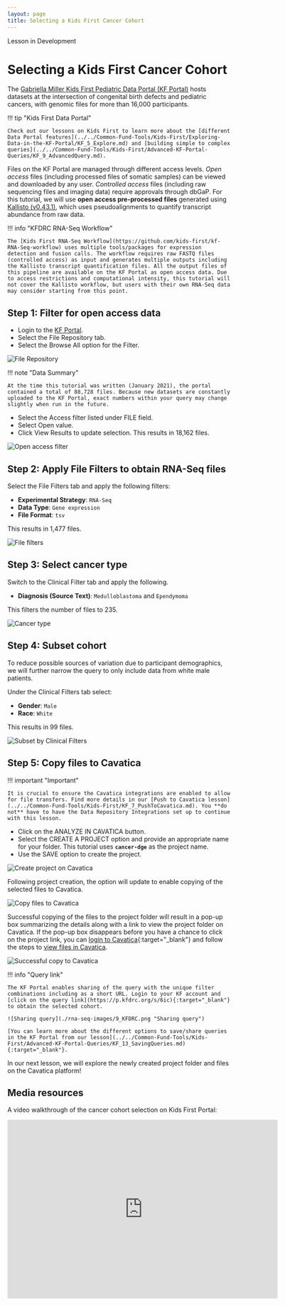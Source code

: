 ```yaml
---
layout: page
title: Selecting a Kids First Cancer Cohort
---
```


<div class="banner"><span class="banner-text">Lesson in Development</span></div>

Selecting a Kids First Cancer Cohort
====================================

The [Gabriella Miller Kids First Pediatric Data Portal (KF Portal)](https://kidsfirstdrc.org) hosts datasets at the intersection of congenital birth defects and pediatric cancers, with genomic files for more than 16,000 participants.

!!! tip "Kids First Data Portal"

    Check out our lessons on Kids First to learn more about the [different Data Portal features](../../Common-Fund-Tools/Kids-First/Exploring-Data-in-the-KF-Portal/KF_5_Explore.md) and [building simple to complex queries](../../Common-Fund-Tools/Kids-First/Advanced-KF-Portal-Queries/KF_9_AdvancedQuery.md).

Files on the KF Portal are managed through different access levels. _Open access_ files (including processed files of somatic samples) can be viewed and downloaded by any user. _Controlled access_ files (including raw sequencing files and imaging data) require approvals through dbGaP. For this tutorial, we will use **open access pre-processed files** generated using [Kallisto (v0.43.1)](http://pachterlab.github.io/kallisto//releases/2017/03/20/v0.43.1), which uses pseudoalignments to quantify transcript abundance from raw data.

!!! info "KFDRC RNA-Seq Workflow"

    The [Kids First RNA-Seq Workflow](https://github.com/kids-first/kf-RNA-Seq-workflow) uses multiple tools/packages for expression detection and fusion calls. The workflow requires raw FASTQ files (controlled access) as input and generates multiple outputs including the Kallisto transcript quantification files. All the output files of this pipeline are available on the KF Portal as open access data. Due to access restrictions and computational intensity, this tutorial will not cover the Kallisto workflow, but users with their own RNA-Seq data may consider starting from this point.

## Step 1: Filter for open access data

* Login to the [KF Portal](https://kidsfirstdrc.org/).
* Select the <span class="highlight_txt">File Repository</span> tab.
* Select the <span class="highlight_txt">Browse All</span> option for the Filter.

![File Repository](./rna-seq-images/1_KFDRC.png "File Repository")

!!! note "Data Summary"

    At the time this tutorial was written (January 2021), the portal contained a total of 88,728 files. Because new datasets are constantly uploaded to the KF Portal, exact numbers within your query may change slightly when run in the future.

* Select the <span class="highlight_txt">Access</span> filter listed under <span class="highlight_txt">FILE</span> field.
* Select <span class="highlight_txt">Open</span> value.
* Click <span class="highlight_txt">View Results</span> to update selection. This results in 18,162 files.

![Open access filter](./rna-seq-images/2_KFDRC.png "Open access filter")

## Step 2: Apply File Filters to obtain RNA-Seq files

Select the <span class="highlight_txt">File Filters</span> tab and apply the following filters:

* **Experimental Strategy**: `RNA-Seq`
* **Data Type**: `Gene expression`
* **File Format**: `tsv`

This results in 1,477 files.

![File filters](./rna-seq-images/3_KFDRC.png "File filters")

## Step 3: Select cancer type

Switch to the <span class="highlight_txt">Clinical Filter</span> tab and apply the following.

* **Diagnosis (Source Text)**: `Medulloblastoma` and `Ependymoma`

This filters the number of files to 235.

![Cancer type](./rna-seq-images/4_KFDRC.png "Cancer type")

## Step 4: Subset cohort

To reduce possible sources of variation due to participant demographics, we will further narrow the query to only include data from white male patients.

Under the <span class="highlight_txt">Clinical Filters</span> tab select:

* **Gender**: `Male`
* **Race**: `White`

This results in 99 files.

![Subset by Clinical Filters](./rna-seq-images/5_KFDRC.png "Subset by Clinical Filters")

## Step 5: Copy files to Cavatica

!!! important "Important"

    It is crucial to ensure the Cavatica integrations are enabled to allow for file transfers. Find more details in our [Push to Cavatica lesson](../../Common-Fund-Tools/Kids-First/KF_7_PushToCavatica.md). You **do not** have to have the Data Repository Integrations set up to continue with this lesson.

* Click on the <span class="highlight_txt">ANALYZE IN CAVATICA</span> button.
* Select the <span class="highlight_txt">CREATE A PROJECT</span> option and provide an appropriate name for your folder. This tutorial uses **`cancer-dge`** as the project name.
* Use the <span class="highlight_txt">SAVE</span> option to create the project.

![Create project on Cavatica](./rna-seq-images/6_KFDRC.png "Create project on Cavatica")

Following project creation, the option will update to enable copying of the selected files to Cavatica.

![Copy files to Cavatica](./rna-seq-images/7_KFDRC.png "Copy files to Cavatica")

Successful copying of the files to the project folder will result in a pop-up box summarizing the details along with a link to view the project folder on Cavatica. If the pop-up box disappears before you have a chance to click on the project link, you can [login to Cavatica](https://cavatica.sbgenomics.com){:target="_blank"} and follow the steps to [view files in Cavatica](./rna_seq_4.md#step-1-view-files-in-cavatica).

![Successful copy to Cavatica](./rna-seq-images/8_KFDRC.png "Successful copy to Cavatica")

!!! info "Query link"

    The KF Portal enables sharing of the query with the unique filter combinations including as a short URL. Login to your KF account and [click on the query link](https://p.kfdrc.org/s/6ic){:target="_blank"} to obtain the selected cohort.

    ![Sharing query](./rna-seq-images/9_KFDRC.png "Sharing query")

    [You can learn more about the different options to save/share queries in the KF Portal from our lesson](../../Common-Fund-Tools/Kids-First/Advanced-KF-Portal-Queries/KF_13_SavingQueries.md){:target="_blank"}.

In our next lesson, we will explore the newly created project folder and files on the Cavatica platform!

## Media resources

A video walkthrough of the cancer cohort selection on Kids First Portal:

<iframe id="kaltura_player" src="https://cdnapisec.kaltura.com/p/1770401/sp/177040100/embedIframeJs/uiconf_id/29032722/partner_id/1770401?iframeembed=true&playerId=kaltura_player&entry_id=1_1568tbw7&flashvars[mediaProtocol]=rtmp&amp;flashvars[streamerType]=rtmp&amp;flashvars[streamerUrl]=rtmp://www.kaltura.com:1935&amp;flashvars[rtmpFlavors]=1&amp;flashvars[localizationCode]=en&amp;flashvars[leadWithHTML5]=true&amp;flashvars[sideBarContainer.plugin]=true&amp;flashvars[sideBarContainer.position]=left&amp;flashvars[sideBarContainer.clickToClose]=true&amp;flashvars[chapters.plugin]=true&amp;flashvars[chapters.layout]=vertical&amp;flashvars[chapters.thumbnailRotator]=false&amp;flashvars[streamSelector.plugin]=true&amp;flashvars[EmbedPlayer.SpinnerTarget]=videoHolder&amp;flashvars[dualScreen.plugin]=true&amp;flashvars[mediaProxy.mediaPlayTo]=79&amp;flashvars[Kaltura.addCrossoriginToIframe]=true&amp;&wid=1_mx53rd98" width="608" height="402" allowfullscreen webkitallowfullscreen mozAllowFullScreen allow="autoplay *; fullscreen *; encrypted-media *" sandbox="allow-forms allow-same-origin allow-scripts allow-top-navigation allow-pointer-lock allow-popups allow-modals allow-orientation-lock allow-popups-to-escape-sandbox allow-presentation allow-top-navigation-by-user-activation" frameborder="0" title="Kaltura Player"></iframe>
